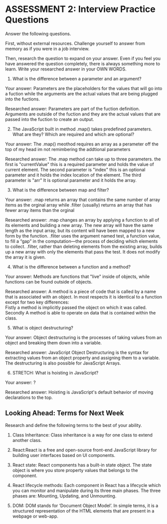 # ASSESSMENT 2: Interview Practice Questions

Answer the following questions.

First, without external resources. Challenge yourself to answer from memory as if you were in a job interview.

Then, research the question to expand on your answer. Even if you feel you have answered the question completely, there is always something more to learn. Write your researched answer in your OWN WORDS.

1. What is the difference between a parameter and an argument?

  Your answer: Parameters are the placeholders for the values that will go into a fuction while the arguments are the actual values that are being plugged into the fuctions.

  Researched answer: Parameters are part of the fuction definition. Arguments are outside of the fuction and they are the actual values that are passed into the fuction to create an output.



2. The JavaScript built in method .map() takes predefined parameters. What are they? Which are required and which are optional?

  Your answer: The .map() meothod requires an array as a perameter off the top of my head im not remimbering the addtional parameters

  Researched answer: The .map method can take up to three parameters. the first is "currentValue" this is a required parameter and  holds the value of current element. The second parameter is "index" this is an optional parameter and it holds the index location of the element. The third parameter is "arr" It is optional parameter and it holds the array.



3. What is the difference between map and filter?

  Your answer: .map returns an array that contains the same number of array items as the orginal array while .filter (usually) returns an array that has fewer array items than the orginal

  Researched answer: .map changes an array by applying a function to all of its elements and building a new array. The new array will have the same length as the input array, but its content will have been mapped to a new form by the function.  .fliter uses the argument named test, a function value, to fill a “gap” in the computation—the process of deciding which elements to collect. .filter, rather than deleting elements from the existing array, builds up a new array with only the elements that pass the test. It does not modify the array it is given.



4. What is the difference between a function and a method?

  Your answer: Methods are functions that "live" inside of objects, while functions can be found outside of objects.

  Researched answer: A method is a piece of code that is called by a name that is associated with an object. In most respects it is identical to a function except for two key differences:  
  Fistly a method is implicitly passed the object on which it was called. Secondly A method is able to operate on data that is contained within the class.

5. What is object destructuring?

  Your answer: Object destructuring is the processes of taking values from an object and breaking them down into a variable.

  Researched answer: JavaScript Object Destructuring is the syntax for extracting values from an object property and assigning them to a variable. The destructuring is also possible for JavaScript Arrays.


6. STRETCH: What is hoisting in JavaScript?

  Your answer: ?

  Researched answer: Hoisting is JavaScript's default behavior of moving declarations to the top.



## Looking Ahead: Terms for Next Week

Research and define the following terms to the best of your ability.

1. Class Inheritance: Class inheritance is a way for one class to extend another class.

2. React:React is a free and open-source front-end JavaScript library for building user interfaces based on UI components.

3. React state: React components has a built-in state object. The state object is where you store property values that belongs to the component.

4. React lifecycle methods: Each component in React has a lifecycle which you can monitor and manipulate during its three main phases. The three phases are: Mounting, Updating, and Unmounting.

5. DOM: DOM stands for ‘Document Object Model’. In simple terms, it is a structured representation of the HTML elements that are present in a webpage or web-app.

